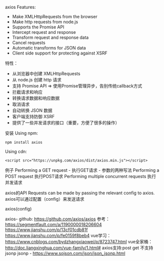 axios
Features:
- Make XMLHttpRequests from the browser
- Make http requests from node.js
- Supports the Promise API
- Intercept request and response
- Transform request and response data
- Cancel requests
- Automatic transforms for JSON data
- Client side support for protecting against XSRF

特性：
- 从浏览器中创建 XMLHttpRequests
- 从 node.js 创建 http 请求
- 支持 Promise API => 使用Promise管理异步，告别传统callback方式
- 拦截请求和响应
- 转换请求数据和响应数据
- 取消请求
- 自动转换 JSON 数据
- 客户端支持防御 XSRF
- 提供了一些并发请求的接口（重要，方便了很多的操作）

安装
Using npm:
```
npm install axios
```
Using cdn:
```
<script src="https://unpkg.com/axios/dist/axios.min.js"></script>
```

例子
Performing a GET request - 执行GET请求 - 参数的两种写法
Performing a POST request 执行POST请求
Performing multiple concurrent requests 执行并发请求


axios的API 
Requests can be made by passing the relevant config to axios.
axios可以通过配置（config）来发送请求

axios(config)







axios- github:
https://github.com/axios/axios
参考：
https://segmentfault.com/a/1190000018206604
https://www.jianshu.com/p/13cf01cdb81f
https://www.jianshu.com/p/fe0159f8beb4
vue学习：
https://www.cnblogs.com/bydzhangxiaowei/p/8723747.html
vue全家桶：
http://doc.liangxinghua.com/vue-family/1.html#
axios支持:post get  不支持jsonp
jsonp - https://www.sojson.com/json/json_jsonp.html
     



